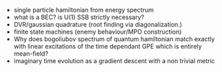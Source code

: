 - single particle hamiltonian from energy spectrum
- what is a BEC? is U(1) SSB strictly necessary?
- DVR/gaussian quadrature (root finding via diagonalization.)
- finite state machines (enemy behaviour/MPO construction)
- Why does bogoliubov spectrum of quantum hamiltonian match exactly with linear excitations of the time dependant GPE which is entirely mean-field?
- imaginary time evolution as a gradient descent with a non trivial metric